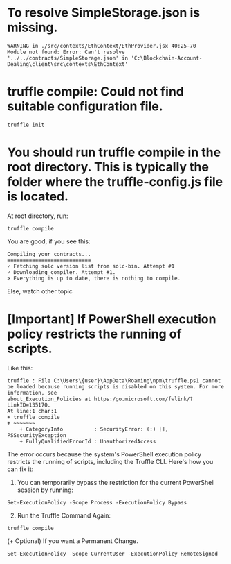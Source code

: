 # To resolve SimpleStorage.json is missing.
```
WARNING in ./src/contexts/EthContext/EthProvider.jsx 40:25-70
Module not found: Error: Can't resolve '../../contracts/SimpleStorage.json' in 'C:\Blockchain-Account-Dealing\client\src\contexts\EthContext'
```

# truffle compile: Could not find suitable configuration file.
```
truffle init
```

# You should run truffle compile in the root directory. This is typically the folder where the truffle-config.js file is located.
At root directory, run:
```
truffle compile
```

You are good, if you see this:
```
Compiling your contracts...
===========================
✓ Fetching solc version list from solc-bin. Attempt #1
✓ Downloading compiler. Attempt #1.
> Everything is up to date, there is nothing to compile.
```

Else, watch other topic


# [Important] If PowerShell execution policy restricts the running of scripts.
Like this:
```
truffle : File C:\Users\{user}\AppData\Roaming\npm\truffle.ps1 cannot be loaded because running scripts is disabled on this system. For more information, see 
about_Execution_Policies at https:/go.microsoft.com/fwlink/?LinkID=135170.
At line:1 char:1
+ truffle compile
+ ~~~~~~~
    + CategoryInfo          : SecurityError: (:) [], PSSecurityException
    + FullyQualifiedErrorId : UnauthorizedAccess
```

The error occurs because the system's PowerShell execution policy restricts the running of scripts, including the Truffle CLI. Here's how you can fix it:

1. You can temporarily bypass the restriction for the current PowerShell session by running:
```
Set-ExecutionPolicy -Scope Process -ExecutionPolicy Bypass
```

2. Run the Truffle Command Again:
```
truffle compile
```

(+ Optional) If you want a Permanent Change.
```
Set-ExecutionPolicy -Scope CurrentUser -ExecutionPolicy RemoteSigned
```